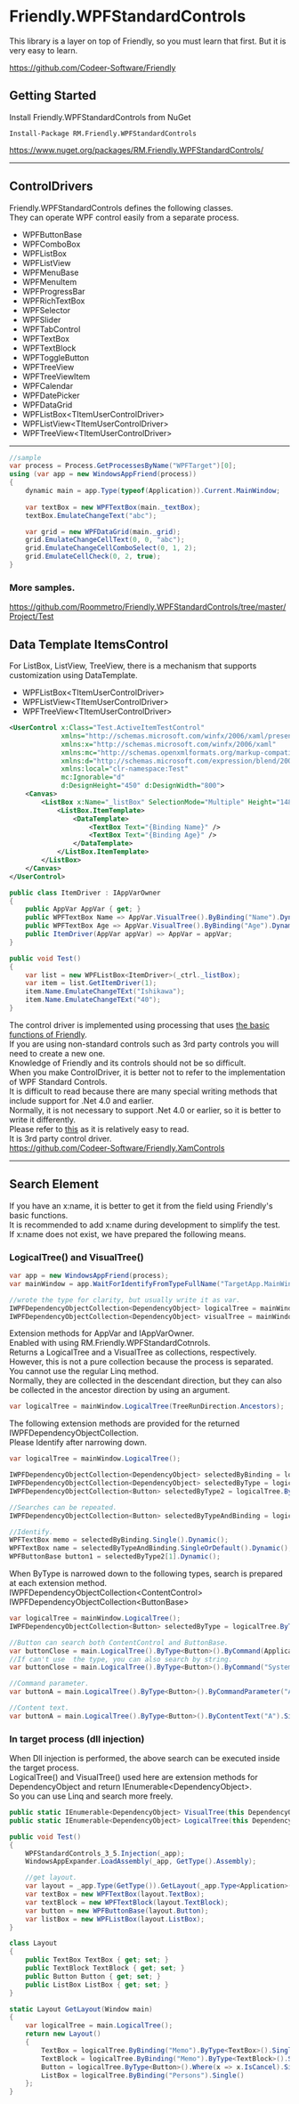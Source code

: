 Friendly.WPFStandardControls
============================

This library is a layer on top of
Friendly, so you must learn that first.
But it is very easy to learn.

https://github.com/Codeer-Software/Friendly 

## Getting Started
Install Friendly.WPFStandardControls from NuGet

    Install-Package RM.Friendly.WPFStandardControls
https://www.nuget.org/packages/RM.Friendly.WPFStandardControls/

***
## ControlDrivers
Friendly.WPFStandardControls defines the following classes.   
They can operate WPF control easily from a separate process.  

* WPFButtonBase  
* WPFComboBox  
* WPFListBox  
* WPFListView  
* WPFMenuBase  
* WPFMenuItem  
* WPFProgressBar  
* WPFRichTextBox  
* WPFSelector  
* WPFSlider  
* WPFTabControl  
* WPFTextBox  
* WPFTextBlock
* WPFToggleButton  
* WPFTreeView  
* WPFTreeViewItem  
* WPFCalendar  
* WPFDatePicker  
* WPFDataGrid  
* WPFListBox&lt;TItemUserControlDriver>
* WPFListView&lt;TItemUserControlDriver> 
* WPFTreeView&lt;TItemUserControlDriver>

***
```cs  
//sample  
var process = Process.GetProcessesByName("WPFTarget")[0];  
using (var app = new WindowsAppFriend(process))  
{  
    dynamic main = app.Type(typeof(Application)).Current.MainWindow;  
    
    var textBox = new WPFTextBox(main._textBox);
    textBox.EmulateChangeText("abc");

    var grid = new WPFDataGrid(main._grid);  
    grid.EmulateChangeCellText(0, 0, "abc");  
    grid.EmulateChangeCellComboSelect(0, 1, 2);  
    grid.EmulateCellCheck(0, 2, true);  
}  
```
### More samples.
https://github.com/Roommetro/Friendly.WPFStandardControls/tree/master/Project/Test

## Data Template ItemsControl
For ListBox, ListView, TreeView, there is a mechanism that supports customization using DataTemplate.
* WPFListBox&lt;TItemUserControlDriver>
* WPFListView&lt;TItemUserControlDriver> 
* WPFTreeView&lt;TItemUserControlDriver>
```xml  
<UserControl x:Class="Test.ActiveItemTestControl"
             xmlns="http://schemas.microsoft.com/winfx/2006/xaml/presentation"
             xmlns:x="http://schemas.microsoft.com/winfx/2006/xaml"
             xmlns:mc="http://schemas.openxmlformats.org/markup-compatibility/2006" 
             xmlns:d="http://schemas.microsoft.com/expression/blend/2008" 
             xmlns:local="clr-namespace:Test"
             mc:Ignorable="d" 
             d:DesignHeight="450" d:DesignWidth="800">
    <Canvas>
        <ListBox x:Name="_listBox" SelectionMode="Multiple" Height="148" Width="312">
            <ListBox.ItemTemplate>
                <DataTemplate>
                    <TextBox Text="{Binding Name}" />
                    <TextBox Text="{Binding Age}" />
                </DataTemplate>
            </ListBox.ItemTemplate>
        </ListBox>
    </Canvas>
</UserControl> 
```
```cs
public class ItemDriver : IAppVarOwner
{
    public AppVar AppVar { get; }
    public WPFTextBox Name => AppVar.VisualTree().ByBinding("Name").Dynamic();
    public WPFTextBox Age => AppVar.VisualTree().ByBinding("Age").Dynamic();
    public ItemDriver(AppVar appVar) => AppVar = appVar;
}

public void Test()
{
    var list = new WPFListBox<ItemDriver>(_ctrl._listBox);
    var item = list.GetItemDriver(1);
    item.Name.EmulateChangeTExt("Ishikawa");
    item.Name.EmulateChangeTExt("40");
}
```
The control driver is implemented using processing that uses [the basic functions of Friendly](https://github.com/Codeer-Software/Friendly#friendly-infrastructure).<br>
If you are using non-standard controls such as 3rd party controls you will need to create a new one.<br>
Knowledge of Friendly and its controls should not be so difficult.<br>
When you make ControlDriver, it is better not to refer to the implementation of WPF Standard Controls. <br>
It is difficult to read because there are many special writing methods that include support for .Net 4.0 and earlier.<br>
Normally, it is not necessary to support .Net 4.0 or earlier, so it is better to write it differently.<br>
Please refer to [this](https://github.com/Codeer-Software/Friendly.XamControls) as it is relatively easy to read.<br>
It is 3rd party control driver.<br>
https://github.com/Codeer-Software/Friendly.XamControls<br>

***

## Search Element
If you have an x:name, it is better to get it from the field using Friendly's basic functions.<br>
It is recommended to add x:name during development to simplify the test.<br>
If x:name does not exist, we have prepared the following means.<br>

### LogicalTree() and VisualTree()
```cs  
var app = new WindowsAppFriend(process);
var mainWindow = app.WaitForIdentifyFromTypeFullName("TargetApp.MainWindow");

//wrote the type for clarity, but usually write it as var.
IWPFDependencyObjectCollection<DependencyObject> logicalTree = mainWindow.LogicalTree();
IWPFDependencyObjectCollection<DependencyObject> visualTree = mainWindow.VisualTree();
```
Extension methods for AppVar and IAppVarOwner. <br>
Enabled with using RM.Friendly.WPFStandardCotnrols.<br>
Returns a LogicalTree and a VisualTree as collections, respectively.<br>
However, this is not a pure collection because the process is separated.<br>
You cannot use the regular Linq method.<br>
Normally, they are collected in the descendant direction, but they can also be collected in the ancestor direction by using an argument.<br>
```cs  
var logicalTree = mainWindow.LogicalTree(TreeRunDirection.Ancestors);
```
The following extension methods are provided for the returned IWPFDependencyObjectCollection<DependencyObject>.<br>
Please Identify after narrowing down.<br>
```cs  
var logicalTree = mainWindow.LogicalTree();

IWPFDependencyObjectCollection<DependencyObject> selectedByBinding = logicalTree.ByBinding("Memo");
IWPFDependencyObjectCollection<DependencyObject> selectedByType = logicalTree.ByType("TargetApp.CustomTextBox");
IWPFDependencyObjectCollection<Button> selectedByType2 = logicalTree.ByType<Button>();

//Searches can be repeated.
IWPFDependencyObjectCollection<Button> selectedByTypeAndBinding = logicalTree.ByType<TextBox>().ByBinding("Name");

//Identify.
WPFTextBox memo = selectedByBinding.Single().Dynamic();
WPFTextBox name = selectedByTypeAndBinding.SingleOrDefault().Dynamic();
WPFButtonBase button1 = selectedByType2[1].Dynamic();
```
When ByType is narrowed down to the following types, search is prepared at each extension method.<br>
IWPFDependencyObjectCollection&lt;ContentControl> <br>
IWPFDependencyObjectCollection&lt;ButtonBase> <br>

```cs  
var logicalTree = mainWindow.LogicalTree();
IWPFDependencyObjectCollection<Button> selectedByType = logicalTree.ByType<Button>();

//Button can search both ContentControl and ButtonBase.
var buttonClose = main.LogicalTree().ByType<Button>().ByCommand(ApplicationCommands.Close).Single();
//If can't use  the type, you can also search by string.
var buttonClose = main.LogicalTree().ByType<Button>().ByCommand("System.Windows.Input.ApplicationCommands", "Close").Single();

//Command parameter.
var buttonA = main.LogicalTree().ByType<Button>().ByCommandParameter("A").Single();

//Content text.
var buttonA = main.LogicalTree().ByType<Button>().ByContentText("A").Single();
```
### In target process (dll injection)
When Dll injection is performed, the above search can be executed inside the target process.<br>
LogicalTree() and VisualTree() used here are extension methods for DependencyObject and return IEnumerable&lt;DependencyObject>.<br>
So you can use Linq and search more freely.<br>
```cs  
public static IEnumerable<DependencyObject> VisualTree(this DependencyObject start, TreeRunDirection direction = TreeRunDirection.Descendants);
public static IEnumerable<DependencyObject> LogicalTree(this DependencyObject start, TreeRunDirection direction = TreeRunDirection.Descendants);
```
```cs  
public void Test()
{
    WPFStandardControls_3_5.Injection(_app);
    WindowsAppExpander.LoadAssembly(_app, GetType().Assembly);

    //get layout.
    var layout = _app.Type(GetType()).GetLayout(_app.Type<Application>().Current.MainWindow);
    var textBox = new WPFTextBox(layout.TextBox);
    var textBlock = new WPFTextBlock(layout.TextBlock);
    var button = new WPFButtonBase(layout.Button);
    var listBox = new WPFListBox(layout.ListBox);
}

class Layout
{
    public TextBox TextBox { get; set; }
    public TextBlock TextBlock { get; set; }
    public Button Button { get; set; }
    public ListBox ListBox { get; set; }
}

static Layout GetLayout(Window main)
{
    var logicalTree = main.LogicalTree();
    return new Layout()
    {
        TextBox = logicalTree.ByBinding("Memo").ByType<TextBox>().Single(),
        TextBlock = logicalTree.ByBinding("Memo").ByType<TextBlock>().Single(),
        Button = logicalTree.ByType<Button>().Where(x => x.IsCancel).Single(),
        ListBox = logicalTree.ByBinding("Persons").Single()
    };
}
```